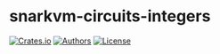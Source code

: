 # snarkvm-circuits-integers

[![Crates.io](https://img.shields.io/crates/v/snarkvm-circuits-integers.svg?color=neon)](https://crates.io/crates/snarkvm-circuits-integers)
[![Authors](https://img.shields.io/badge/authors-Aleo-orange.svg)](https://aleo.org)
[![License](https://img.shields.io/badge/License-GPLv3-blue.svg)](./LICENSE.md)
